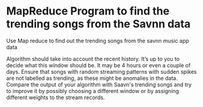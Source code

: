 # MapReduce Program to find the trending songs from the Savnn data
Use Map reduce to find out the trending songs from the savnn music app data

Algorithm should take into account the recent history. It’s up to you to decide what this window should be. It may be 4 hours or even a couple of days.
Ensure that songs with random streaming patterns with sudden spikes are not labelled as trending, as these might be anomalies in the data.
Compare the output of your algorithm with Saavn's trending songs and try to improve it by possibly choosing a different window or by assigning different weights to the stream records.
